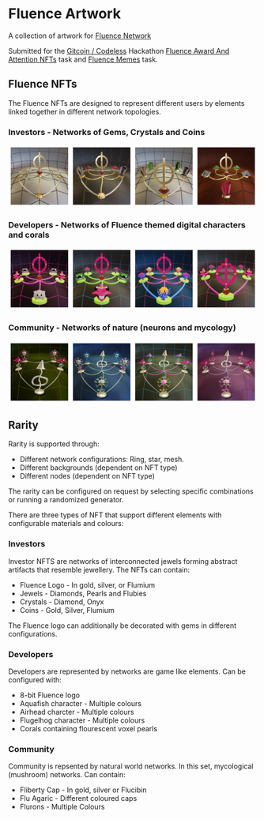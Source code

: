 # Fluence Artwork

A collection of artwork for [Fluence Network](https://fluence.network/)

Submitted for the [Gitcoin / Codeless](https://gitcoin.co/hackathon/codeless) Hackathon [Fluence Award And Attention NFTs](https://gitcoin.co/issue/fluencelabs/gitcoin-codeless-conduct-2022/1/100027778) task and [Fluence Memes](https://gitcoin.co/issue/fluencelabs/gitcoin-codeless-conduct-2022/2/100027779) task.

## Fluence NFTs

The Fluence NFTs are designed to represent different users by elements linked together in different network topologies.

### Investors - Networks of Gems, Crystals and Coins
![Investor Network](https://github.com/ben-razor/fluence-artwork/blob/main/render/nfts/demo-investor/gallery.png)
### Developers - Networks of Fluence themed digital characters and corals
![Developer Network](https://github.com/ben-razor/fluence-artwork/blob/main/render/nfts/demo-dev/gallery.png)
### Community - Networks of nature (neurons and mycology)
![Community Network](https://github.com/ben-razor/fluence-artwork/blob/main/render/nfts/demo-community/gallery.png)

## Rarity

Rarity is supported through:

* Different network configurations: Ring, star, mesh.
* Different backgrounds (dependent on NFT type)
* Different nodes (dependent on NFT type)

The rarity can be configured on request by selecting specific combinations or running a randomized generator.

There are three types of NFT that support different elements with configurable materials and colours:

### Investors

Investor NFTS are networks of interconnected jewels forming abstract artifacts that resemble jewellery. The NFTs can contain:

* Fluence Logo - In gold, silver, or Flumium
* Jewels - Diamonds, Pearls and Flubies
* Crystals - Diamond, Onyx
* Coins - Gold, Silver, Flumium

The Fluence logo can additionally be decorated with gems in different configurations.

### Developers

Developers are represented by networks are game like elements. Can be configured with:

* 8-bit Fluence logo
* Aquafish character - Multiple colours
* Airhead charcter - Multiple colours
* Flugelhog character - Multiple colours
* Corals containing flourescent voxel pearls

### Community

Community is repsented by natural world networks. In this set, mycological (mushroom) networks. Can contain:

* Fliberty Cap - In gold, silver or Flucibin
* Flu Agaric - Different coloured caps
* Flurons - Multiple Colours
